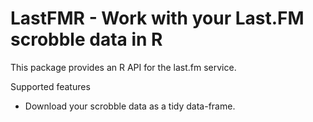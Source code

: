# LastFMR - Work with your Last.FM scrobble data in R

This package provides an R API for the last.fm service.

Supported features

* Download your scrobble data as a tidy data-frame.

